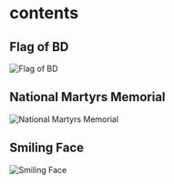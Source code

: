 # contents

## Flag of BD
![Flag of BD](https://user-images.githubusercontent.com/71658024/112736429-b75d6500-8f7c-11eb-9884-e06f90c269c8.png)
## National Martyrs Memorial
![National Martyrs Memorial](https://user-images.githubusercontent.com/71658024/112736452-03100e80-8f7d-11eb-829d-80def9654365.png)
## Smiling Face
![Smiling Face](https://user-images.githubusercontent.com/71658024/112736460-0efbd080-8f7d-11eb-9ac1-cf60ead0273b.png)
